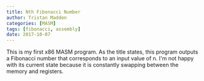 ```yaml
---
title: Nth Fibonacci Number
author: Tristan Madden
categories: [MASM]
tags: [fibonacci, assembly]
date: 2017-10-07
---
```

This is my first x86 MASM program. As the title states, this program outputs a Fibonacci number that corresponds to an input value of n. I'm not happy with its current state because it is constantly swapping between the memory and registers.
<script src="https://gist.github.com/Trimad/901cfdb93143f01aa4ba659083777f7b.js"></script>